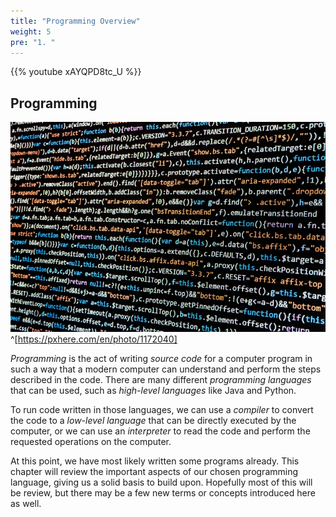 ```yaml
---
title: "Programming Overview"
weight: 5
pre: "1. "
---
```

{{% youtube xAYQPD8tc_U %}}

## Programming

![Computer Code](/images/1/1.1.programming.jpg)^[https://pxhere.com/en/photo/1172040]

_Programming_ is the act of writing _source code_ for a computer program in such a way that a modern computer can understand and perform the steps described in the code. There are many different _programming languages_ that can be used, such as _high-level languages_ like Java and Python.

To run code written in those languages, we can use a _compiler_ to convert the code to a _low-level language_ that can be directly executed by the computer, or we can use an _interpreter_ to read the code and perform the requested operations on the computer.

At this point, we have most likely written some programs already. This chapter will review the important aspects of our chosen programming language, giving us a solid basis to build upon. Hopefully most of this will be review, but there may be a few new terms or concepts introduced here as well.



